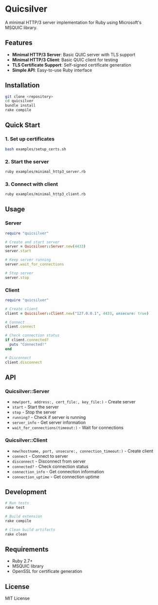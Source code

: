 # Quicsilver

A minimal HTTP/3 server implementation for Ruby using Microsoft's MSQUIC library.

## Features

- **Minimal HTTP/3 Server**: Basic QUIC server with TLS support
- **Minimal HTTP/3 Client**: Basic QUIC client for testing
- **TLS Certificate Support**: Self-signed certificate generation
- **Simple API**: Easy-to-use Ruby interface

## Installation

```bash
git clone <repository>
cd quicsilver
bundle install
rake compile
```

## Quick Start

### 1. Set up certificates

```bash
bash examples/setup_certs.sh
```

### 2. Start the server

```bash
ruby examples/minimal_http3_server.rb
```

### 3. Connect with client

```bash
ruby examples/minimal_http3_client.rb
```

## Usage

### Server

```ruby
require "quicsilver"

# Create and start server
server = Quicsilver::Server.new(4433)
server.start

# Keep server running
server.wait_for_connections

# Stop server
server.stop
```

### Client

```ruby
require "quicsilver"

# Create client
client = Quicsilver::Client.new("127.0.0.1", 4433, unsecure: true)

# Connect
client.connect

# Check connection status
if client.connected?
  puts "Connected!"
end

# Disconnect
client.disconnect
```

## API

### Quicsilver::Server

- `new(port, address:, cert_file:, key_file:)` - Create server
- `start` - Start the server
- `stop` - Stop the server
- `running?` - Check if server is running
- `server_info` - Get server information
- `wait_for_connections(timeout:)` - Wait for connections

### Quicsilver::Client

- `new(hostname, port, unsecure:, connection_timeout:)` - Create client
- `connect` - Connect to server
- `disconnect` - Disconnect from server
- `connected?` - Check connection status
- `connection_info` - Get connection information
- `connection_uptime` - Get connection uptime

## Development

```bash
# Run tests
rake test

# Build extension
rake compile

# Clean build artifacts
rake clean
```

## Requirements

- Ruby 2.7+
- MSQUIC library
- OpenSSL for certificate generation

## License

MIT License
